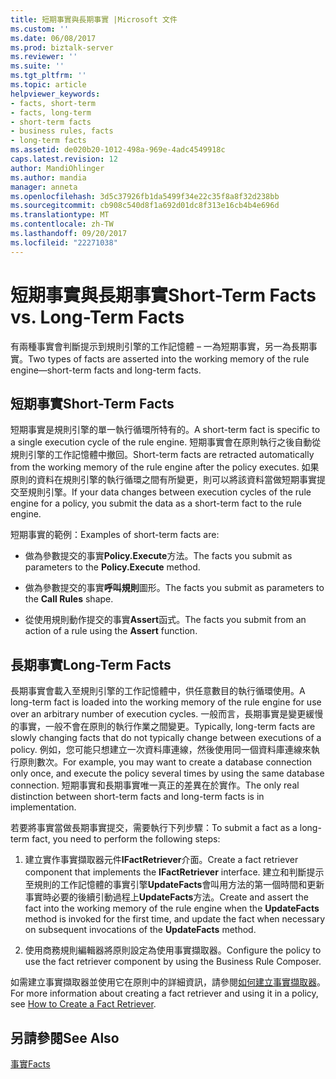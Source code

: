 ```yaml
---
title: 短期事實與長期事實 |Microsoft 文件
ms.custom: ''
ms.date: 06/08/2017
ms.prod: biztalk-server
ms.reviewer: ''
ms.suite: ''
ms.tgt_pltfrm: ''
ms.topic: article
helpviewer_keywords:
- facts, short-term
- facts, long-term
- short-term facts
- business rules, facts
- long-term facts
ms.assetid: de020b20-1012-498a-969e-4adc4549918c
caps.latest.revision: 12
author: MandiOhlinger
ms.author: mandia
manager: anneta
ms.openlocfilehash: 3d5c37926fb1da5499f34e22c35f8a8f32d238bb
ms.sourcegitcommit: cb908c540d8f1a692d01dc8f313e16cb4b4e696d
ms.translationtype: MT
ms.contentlocale: zh-TW
ms.lasthandoff: 09/20/2017
ms.locfileid: "22271038"
---
```

# <a name="short-term-facts-vs-long-term-facts"></a><span data-ttu-id="bc1b8-102">短期事實與長期事實</span><span class="sxs-lookup"><span data-stu-id="bc1b8-102">Short-Term Facts vs. Long-Term Facts</span></span>
<span data-ttu-id="bc1b8-103">有兩種事實會判斷提示到規則引擎的工作記憶體 – 一為短期事實，另一為長期事實。</span><span class="sxs-lookup"><span data-stu-id="bc1b8-103">Two types of facts are asserted into the working memory of the rule engine—short-term facts and long-term facts.</span></span>  
  
## <a name="short-term-facts"></a><span data-ttu-id="bc1b8-104">短期事實</span><span class="sxs-lookup"><span data-stu-id="bc1b8-104">Short-Term Facts</span></span>  
 <span data-ttu-id="bc1b8-105">短期事實是規則引擎的單一執行循環所特有的。</span><span class="sxs-lookup"><span data-stu-id="bc1b8-105">A short-term fact is specific to a single execution cycle of the rule engine.</span></span> <span data-ttu-id="bc1b8-106">短期事實會在原則執行之後自動從規則引擎的工作記憶體中撤回。</span><span class="sxs-lookup"><span data-stu-id="bc1b8-106">Short-term facts are retracted automatically from the working memory of the rule engine after the policy executes.</span></span> <span data-ttu-id="bc1b8-107">如果原則的資料在規則引擎的執行循環之間有所變更，則可以將該資料當做短期事實提交至規則引擎。</span><span class="sxs-lookup"><span data-stu-id="bc1b8-107">If your data changes between execution cycles of the rule engine for a policy, you submit the data as a short-term fact to the rule engine.</span></span>  
  
 <span data-ttu-id="bc1b8-108">短期事實的範例：</span><span class="sxs-lookup"><span data-stu-id="bc1b8-108">Examples of short-term facts are:</span></span>  
  
-   <span data-ttu-id="bc1b8-109">做為參數提交的事實**Policy.Execute**方法。</span><span class="sxs-lookup"><span data-stu-id="bc1b8-109">The facts you submit as parameters to the **Policy.Execute** method.</span></span>  
  
-   <span data-ttu-id="bc1b8-110">做為參數提交的事實**呼叫規則**圖形。</span><span class="sxs-lookup"><span data-stu-id="bc1b8-110">The facts you submit as parameters to the **Call Rules** shape.</span></span>  
  
-   <span data-ttu-id="bc1b8-111">從使用規則動作提交的事實**Assert**函式。</span><span class="sxs-lookup"><span data-stu-id="bc1b8-111">The facts you submit from an action of a rule using the **Assert** function.</span></span>  
  
## <a name="long-term-facts"></a><span data-ttu-id="bc1b8-112">長期事實</span><span class="sxs-lookup"><span data-stu-id="bc1b8-112">Long-Term Facts</span></span>  
 <span data-ttu-id="bc1b8-113">長期事實會載入至規則引擎的工作記憶體中，供任意數目的執行循環使用。</span><span class="sxs-lookup"><span data-stu-id="bc1b8-113">A long-term fact is loaded into the working memory of the rule engine for use over an arbitrary number of execution cycles.</span></span> <span data-ttu-id="bc1b8-114">一般而言，長期事實是變更緩慢的事實，一般不會在原則的執行作業之間變更。</span><span class="sxs-lookup"><span data-stu-id="bc1b8-114">Typically, long-term facts are slowly changing facts that do not typically change between executions of a policy.</span></span> <span data-ttu-id="bc1b8-115">例如，您可能只想建立一次資料庫連線，然後使用同一個資料庫連線來執行原則數次。</span><span class="sxs-lookup"><span data-stu-id="bc1b8-115">For example, you may want to create a database connection only once, and execute the policy several times by using the same database connection.</span></span> <span data-ttu-id="bc1b8-116">短期事實和長期事實唯一真正的差異在於實作。</span><span class="sxs-lookup"><span data-stu-id="bc1b8-116">The only real distinction between short-term facts and long-term facts is in implementation.</span></span>  
  
 <span data-ttu-id="bc1b8-117">若要將事實當做長期事實提交，需要執行下列步驟：</span><span class="sxs-lookup"><span data-stu-id="bc1b8-117">To submit a fact as a long-term fact, you need to perform the following steps:</span></span>  
  
1.  <span data-ttu-id="bc1b8-118">建立實作事實擷取器元件**IFactRetriever**介面。</span><span class="sxs-lookup"><span data-stu-id="bc1b8-118">Create a fact retriever component that implements the **IFactRetriever** interface.</span></span> <span data-ttu-id="bc1b8-119">建立和判斷提示至規則的工作記憶體的事實引擎**UpdateFacts**會叫用方法的第一個時間和更新事實時必要的後續引動過程上**UpdateFacts**方法。</span><span class="sxs-lookup"><span data-stu-id="bc1b8-119">Create and assert the fact into the working memory of the rule engine when the **UpdateFacts** method is invoked for the first time, and update the fact when necessary on subsequent invocations of the **UpdateFacts** method.</span></span>  
  
2.  <span data-ttu-id="bc1b8-120">使用商務規則編輯器將原則設定為使用事實擷取器。</span><span class="sxs-lookup"><span data-stu-id="bc1b8-120">Configure the policy to use the fact retriever component by using the Business Rule Composer.</span></span>  
  
 <span data-ttu-id="bc1b8-121">如需建立事實擷取器並使用它在原則中的詳細資訊，請參閱[如何建立事實擷取器](../core/how-to-create-a-fact-retriever.md)。</span><span class="sxs-lookup"><span data-stu-id="bc1b8-121">For more information about creating a fact retriever and using it in a policy, see [How to Create a Fact Retriever](../core/how-to-create-a-fact-retriever.md).</span></span>  
  
## <a name="see-also"></a><span data-ttu-id="bc1b8-122">另請參閱</span><span class="sxs-lookup"><span data-stu-id="bc1b8-122">See Also</span></span>  
 [<span data-ttu-id="bc1b8-123">事實</span><span class="sxs-lookup"><span data-stu-id="bc1b8-123">Facts</span></span>](../core/facts.md)